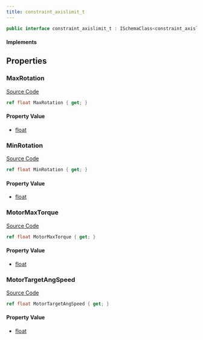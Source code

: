 ```yaml
---
title: constraint_axislimit_t
---
```


```csharp
public interface constraint_axislimit_t : ISchemaClass<constraint_axislimit_t>, ISchemaField, ISchemaClass, INativeHandle
```

#### Implements

## Properties

### MaxRotation

[Source Code](https://github.com/swiftly-solution/swiftlys2/blob/main/managed/src/SwiftlyS2.Generated/Schemas/Interfaces/constraint_axislimit_t.cs#L19)

```csharp
ref float MaxRotation { get; }
```

#### Property Value

- [float](https://learn.microsoft.com/dotnet/api/system.single)

### MinRotation

[Source Code](https://github.com/swiftly-solution/swiftlys2/blob/main/managed/src/SwiftlyS2.Generated/Schemas/Interfaces/constraint_axislimit_t.cs#L17)

```csharp
ref float MinRotation { get; }
```

#### Property Value

- [float](https://learn.microsoft.com/dotnet/api/system.single)

### MotorMaxTorque

[Source Code](https://github.com/swiftly-solution/swiftlys2/blob/main/managed/src/SwiftlyS2.Generated/Schemas/Interfaces/constraint_axislimit_t.cs#L23)

```csharp
ref float MotorMaxTorque { get; }
```

#### Property Value

- [float](https://learn.microsoft.com/dotnet/api/system.single)

### MotorTargetAngSpeed

[Source Code](https://github.com/swiftly-solution/swiftlys2/blob/main/managed/src/SwiftlyS2.Generated/Schemas/Interfaces/constraint_axislimit_t.cs#L21)

```csharp
ref float MotorTargetAngSpeed { get; }
```

#### Property Value

- [float](https://learn.microsoft.com/dotnet/api/system.single)


